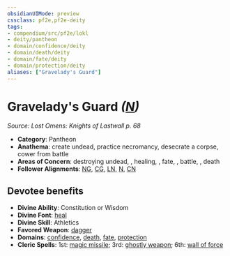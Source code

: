 ```yaml
---
obsidianUIMode: preview
cssclass: pf2e,pf2e-deity
tags:
- compendium/src/pf2e/lokl
- deity/pantheon
- domain/confidence/deity
- domain/death/deity
- domain/fate/deity
- domain/protection/deity
aliases: ["Gravelady's Guard"]
---
```

# Gravelady's Guard *([N](../../../rules/traits/neutral-b1.md))*  
*Source: Lost Omens: Knights of Lastwall p. 68*  

- **Category**: Pantheon
- **Anathema**: create undead, practice necromancy, desecrate a corpse, cower from battle
- **Areas of Concern**: destroying undead, , healing, , fate, , battle, , death
- **Follower Alignments**: [NG](../../../rules/traits/neutral-good-b1.md), [CG](../../../rules/traits/chaotic-good-b1.md), [LN](../../../rules/traits/lawful-neutral-b1.md), [N](../../../rules/traits/neutral-b1.md), [CN](../../../rules/traits/chaotic-neutral-b1.md)

## Devotee benefits

- **Divine Ability**: Constitution or Wisdom
- **Divine Font**: [heal](../../spells/heal.md)
- **Divine Skill**: Athletics
- **Favored Weapon**: [dagger](../../equipment/items/dagger.md)
- **Domains**: [confidence](../domains.md#Confidence), [death](../domains.md#Death), [fate](../domains.md#Fate), [protection](../domains.md#Protection)
- **Cleric Spells**: 1st: [magic missile](../../spells/magic-missile.md); 3rd: [ghostly weapon](../../spells/ghostly-weapon.md); 6th: [wall of force](../../spells/wall-of-force.md)